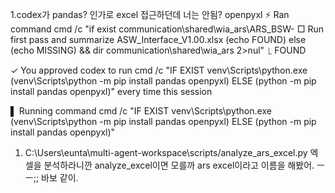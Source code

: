 1.codex가 pandas? 인가로 excel 접근하던데 너는 안됨? openpyxl
⚡ Ran command cmd /c "if exist communication\\shared\\wia_ars\\ARS_BSW-   □ Run first pass and summarize
ASW_Interface_V1.00.xlsx (echo FOUND) else (echo MISSING) && dir communication\\shared\\wia_ars 2>nul"
  ⎿ FOUND

✓ You approved codex to run cmd /c "IF EXIST venv\\Scripts\\python.exe 
(venv\\Scripts\\python -m pip install pandas openpyxl) ELSE (python -m 
pip install pandas openpyxl)" every time this session

▌ Running command cmd /c "IF EXIST venv\\Scripts\\python.exe
(venv\\Scripts\\python -m pip install pandas openpyxl) ELSE (python -m 
pip install pandas openpyxl)"


1. C:\Users\eunta\multi-agent-workspace\scripts/analyze_ars_excel.py 엑셀을 분석하라니깐 analyze_excel이면 모를까 ars excel이라고 이름을 해봤어. ㅡㅡ;; 바보 같이.